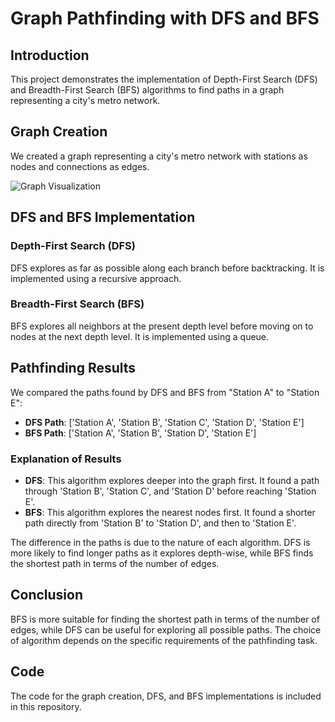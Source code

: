 # Graph Pathfinding with DFS and BFS

## Introduction

This project demonstrates the implementation of Depth-First Search (DFS) and Breadth-First Search (BFS) algorithms to find paths in a graph representing a city's metro network.

## Graph Creation

We created a graph representing a city's metro network with stations as nodes and connections as edges.

![Graph Visualization](graph.png)

## DFS and BFS Implementation

### Depth-First Search (DFS)

DFS explores as far as possible along each branch before backtracking. It is implemented using a recursive approach.

### Breadth-First Search (BFS)

BFS explores all neighbors at the present depth level before moving on to nodes at the next depth level. It is implemented using a queue.

## Pathfinding Results

We compared the paths found by DFS and BFS from "Station A" to "Station E":

- **DFS Path**: ['Station A', 'Station B', 'Station C', 'Station D', 'Station E']
- **BFS Path**: ['Station A', 'Station B', 'Station D', 'Station E']

### Explanation of Results

- **DFS**: This algorithm explores deeper into the graph first. It found a path through 'Station B', 'Station C', and 'Station D' before reaching 'Station E'.
- **BFS**: This algorithm explores the nearest nodes first. It found a shorter path directly from 'Station B' to 'Station D', and then to 'Station E'.

The difference in the paths is due to the nature of each algorithm. DFS is more likely to find longer paths as it explores depth-wise, while BFS finds the shortest path in terms of the number of edges.

## Conclusion

BFS is more suitable for finding the shortest path in terms of the number of edges, while DFS can be useful for exploring all possible paths. The choice of algorithm depends on the specific requirements of the pathfinding task.

## Code

The code for the graph creation, DFS, and BFS implementations is included in this repository.
